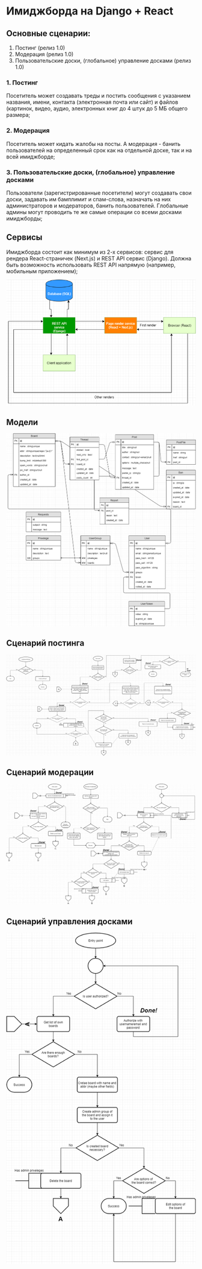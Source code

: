 # Имиджборда на Django + React

## Основные сценарии:

1. Постинг (релиз 1.0)
2. Модерация (релиз 1.0)
3. Пользовательские доски, (глобальное) управление досками (релиз 1.0)

### 1. Постинг

Посетитель может создавать треды и постить сообщения с указанием названия, имени, контакта (электронная почта или сайт) и файлов (картинок, видео, аудио, электронных книг до 4 штук до 5 МБ общего размера;

### 2. Модерация

Посетитель может кидать жалобы на посты. А модерация - банить пользователей на определенный срок как на отдельной доске, так и на всей имиджборде;

### 3. Пользовательские доски, (глобальное) управление досками

Пользователи (зарегистрированные посетители) могут создавать свои доски, задавать им бамплимит и спам-слова, назначать на них администраторов и модераторов, банить пользователей. Глобальные админы могут проводить те же самые операции со всеми досками имиджборды;

## Сервисы

Имиджборда состоит как минимум из 2-х сервисов: сервис для рендера React-страничек (Next.js) и REST API сервис (Django). Должна быть возможность использовать REST API напрямую (например, мобильным приложением);

<img src="./Services-diagram.png"/>

## Модели
<img src="./Imageboard-models.png" />

## Сценарий постинга
<img src="./Imageboard-post-diagram.png" />

## Сценарий модерации
<img src="./Imageboard-moder-diagram.png" />

## Сценарий управления досками
<img src="./Imageboard-user-board-diagram.png" />